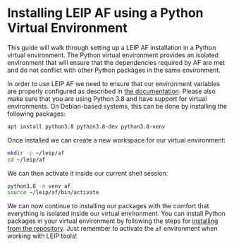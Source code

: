 # Installing LEIP AF using a Python Virtual Environment

This guide will walk through setting up a LEIP AF installation in a Python virtual environment. The Python virtual environment provides an isolated environment that will ensure that the dependencies required by AF are met and do not conflict with other Python packages in the same environment.

In order to use LEIP AF we need to ensure that our environment variables are properly configured as described in [the documentation](../README.md#workspace-configuration). Please also make sure that you are using Python 3.8 and have support for virtual environments. On Debian-based systems, this can be done by installing the following packages:

```bash
apt install python3.8 python3.8-dev python3.8-venv
```

Once installed we can create a new workspace for our virtual environment:

```bash
mkdir -p ~/leip/af
cd ~/leip/af
```

We can then activate it inside our current shell session:

```bash
python3.8 -m venv af
source ~/leip/af/bin/activate
```

We can now continue to installing our packages with the comfort that everything is isolated inside our virtual environment. You can install Python packages in your virtual environment by following the steps for [installing from the repository](./README.md). Just remember to activate the `af` environment when working with LEIP tools!
